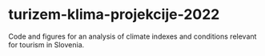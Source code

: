 # turizem-klima-projekcije-2022

Code and figures for an analysis of climate indexes and conditions relevant for tourism in Slovenia.
